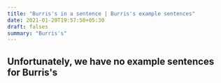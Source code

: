```yaml
---
title: "Burris's in a sentence | Burris's example sentences"
date: 2021-01-20T19:57:50+05:30
draft: falses
summary: "Burris's"
---
```

## Unfortunately, we have no example sentences for Burris's                 
